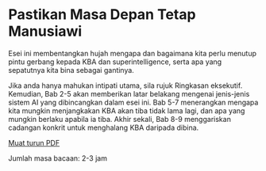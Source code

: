 # Pastikan Masa Depan Tetap Manusiawi

Esei ini membentangkan hujah mengapa dan bagaimana kita perlu menutup pintu gerbang kepada KBA dan superintelligence, serta apa yang sepatutnya kita bina sebagai gantinya.

Jika anda hanya mahukan intipati utama, sila rujuk Ringkasan eksekutif. Kemudian, Bab 2-5 akan memberikan latar belakang mengenai jenis-jenis sistem AI yang dibincangkan dalam esei ini. Bab 5-7 menerangkan mengapa kita mungkin menjangkakan KBA akan tiba tidak lama lagi, dan apa yang mungkin berlaku apabila ia tiba. Akhir sekali, Bab 8-9 menggariskan cadangan konkrit untuk menghalang KBA daripada dibina.

[Muat turun PDF](https://keepthefuturehuman.ai/wp-content/uploads/2025/03/Keep_the_Future_Human__AnthonyAguirre__5March2025.pdf)

Jumlah masa bacaan: 2-3 jam